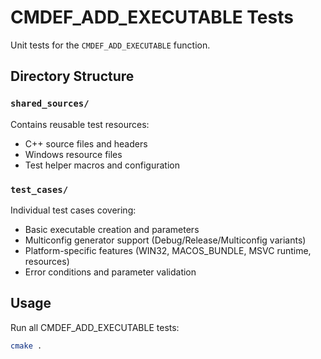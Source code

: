 # CMDEF_ADD_EXECUTABLE Tests

Unit tests for the `CMDEF_ADD_EXECUTABLE` function.

## Directory Structure

### `shared_sources/`

Contains reusable test resources:
- C++ source files and headers
- Windows resource files
- Test helper macros and configuration

### `test_cases/`

Individual test cases covering:
- Basic executable creation and parameters
- Multiconfig generator support (Debug/Release/Multiconfig variants)
- Platform-specific features (WIN32, MACOS_BUNDLE, MSVC runtime, resources)
- Error conditions and parameter validation

## Usage

Run all CMDEF_ADD_EXECUTABLE tests:
```bash
cmake .
```
